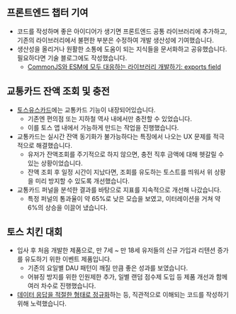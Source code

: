 ## 프론트엔드 챕터 기여
- 코드를 작성하며 좋은 아이디어가 생기면 프론트엔드 공통 라이브러리에 추가하고, 기존의 라이브러리에서 불편한 부분은 수정하여 개발 생산성에 기여했습니다.
- 생산성을 올리거나 원활한 소통에 도움이 되는 지식들을 문서화하고 공유했습니다. 필요하다면 기술 블로그에도 작성했습니다.
    - [CommonJS와 ESM에 모두 대응하는 라이브러리 개발하기: exports field](https://toss.tech/article/commonjs-esm-exports-field)

## 교통카드 잔액 조회 및 충전
- [토스유스카드](https://www.hankyung.com/economy/article/202204251165i)에는 교통카드 기능이 내장되어있습니다.
    - 기존엔 편의점 또는 지하철 역사 내에서만 충전할 수 있었습니다.
    - 이를 토스 앱 내에서 가능하게 만드는 작업을 진행했습니다.
- 교통카드는 실시간 잔액 동기화가 불가능하다는 특징에서 나오는 UX 문제를 적극적으로 해결했습니다.
    - 유저가 잔액조회를 주기적으로 하지 않으면, 충전 직후 금액에 대해 헷갈릴 수 있는 상황이었습니다.
    - 잔액 조회 후 일정 시간이 지났다면, 조회를 유도하는 토스트를 띄워서 위 상황을 미리 방지할 수 있도록 개선했습니다.
- 교통카드 퍼널을 분석한 결과를 바탕으로 지표를 지속적으로 개선해 나갔습니다.
    - 특정 퍼널의 통과율이 약 65%로 낮은 모습을 보였고, 이터레이션을 거쳐 약 6%의 상승을 이끌어 냈습니다.

## 토스 치킨 대회
- 입사 후 처음 개발한 제품으로, 만 7세 ~ 만 18세 유저들의 신규 가입과 리텐션 증가를 유도하기 위한 이벤트 제품입니다.
    - 기존의 요일별 DAU 패턴이 깨질 만큼 좋은 성과를 보였습니다.
    - 어뷰징 방지를 위한 인원제한 추가, 일별 랜덤 점수제 도입 등 제품 개선과 함께 여러 차수로 진행했습니다.
- [데이터 응답을 적절한 형태로 정규화](https://blog.hoseung.me/2022-06-02-normalization-for-intuitive-component/)하는 등, 직관적으로 이해되는 코드를 작성하기 위해 노력했습니다.
